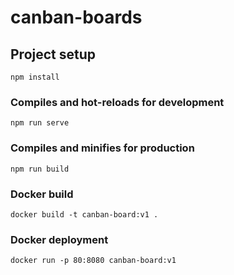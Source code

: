 # canban-boards

## Project setup
```
npm install
```

### Compiles and hot-reloads for development
```
npm run serve
```

### Compiles and minifies for production
```
npm run build
```

### Docker build
```
docker build -t canban-board:v1 .
```

### Docker deployment
```
docker run -p 80:8080 canban-board:v1
```